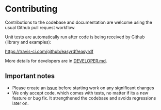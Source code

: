 # Contributing

Contributions to the codebase and documentation are welcome using the usual Github pull request workflow.

Unit tests are automatically run after code is being received by Github (library and examples):

https://travis-ci.com/github/easyrdf/easyrdf

More details for developers are in [DEVELOPER.md](https://github.com/easyrdf/easyrdf/blob/master/DEVELOPER.md).

## Important notes

* Please create an [issue](https://github.com/easyrdf/easyrdf/issues) before starting work on any significant changes
* We only accept code, which comes with tests, no matter if its a new feature or bug fix. It strengthened the codebase and avoids regressions later on.
